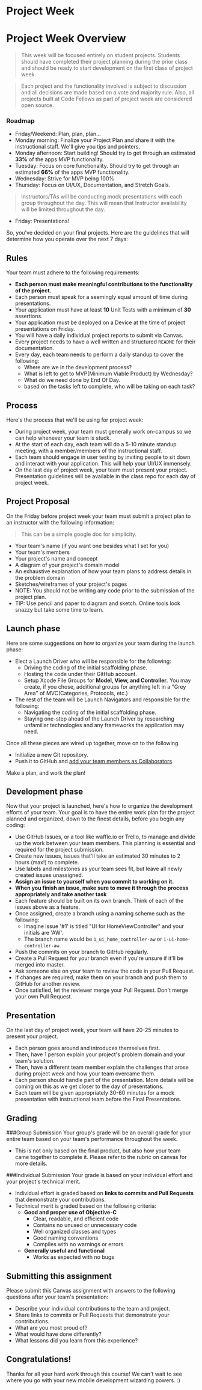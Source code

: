 # Project Week

# Project Week Overview  
> This week will be focused entirely on student projects. Students should have completed their project planning during the prior class and should be ready to start development on the first class of project week.

> Each project and the functionality involved is subject to discussion and all decisions are made based on a vote and majority rule. Also, all projects built at Code Fellows as part of project week are considered open source.

### Roadmap  
- Friday/Weekend: Plan, plan, plan...
- Monday morning: Finalize your Project Plan and share it with the instructional staff. We'll give you tips and pointers.
- Monday afternoon: Start building! Should try to get through an estimated **33%** of the apps MVP functionality.  
- Tuesday: Focus on core functionality. Should try to get through an estimated **66%** of the apps MVP functionality.  
- Wednesday: Strive for MVP being 100%
- Thursday: Focus on UI/UX, Documentation, and Stretch Goals.
> Instructors/TAs will be conducting mock presentations with each group throughout the day. This will mean that Instructor availability will be limited throughout the day.  

- Friday: Presentations!

So, you've decided on your final projects. Here are the guidelines that will determine how you operate over the next 7 days:

## Rules
Your team must adhere to the following requirements:

- **Each person must make meaningful contributions to the functionality of the project.**
- Each person must speak for a seemingly equal amount of time during presentations.
- Your application must have at least **10** Unit Tests with a minimum of **30** assertions.
- Your application must be deployed on a Device at the time of project presentations on Friday.
- You will have a daily individual project reports to submit via Canvas.
- Every project needs to have a well written and structured `README` for their documentation.
- Every day, each team needs to perform a daily standup to cover the following:
  - Where are we in the development process?
  - What is left to get to MVP(Minimum Viable Product) by Wednesday?
  - What do we need done by End Of Day.
  - based on the tasks left to complete, who will be taking on each task?

## Process

Here's the process that we'll be using for project week:

- During project week, your team must generally work on-campus so we can help whenever your team is stuck.
- At the start of each day, each team will do a 5-10 minute standup meeting, with a member/members of the instructional staff. 
- Each team should engage in user testing by inviting people to sit down and interact with your application. This will help your UI/UX immensely.  
- On the last day of project week, your team must present your project. Presentation guidelines will be available in the class repo for each day of project week.  

## Project Proposal

On the Friday before project week your team must submit a project plan to an instructor with the following information:
> This can be a simple google doc for simplicity.  

- Your team's name (if you want one besides what I set for you)
- Your team's members
- Your project's name and concept
- A diagram of your project's domain model
- An exhaustive explanation of how your team plans to address details in the problem domain
- Sketches/wireframes of your project's pages
- NOTE: You should not be writing any code prior to the submission of the project plan.
- TIP: Use pencil and paper to diagram and sketch. Online tools look snazzy but take some time to learn.

## Launch phase

Here are some suggestions on how to organize your team during the launch phase:

* Elect a Launch Driver who will be responsible for the following:
  * Driving the coding of the initial scaffolding phase.
  * Hosting the code under their GitHub account.
  * Setup Xcode File Groups for **Model, View, and Controller**. You may create, if you chose, additional groups for anything left in a "Grey Area" of MVC(Categories, Protocols, etc.)
* The rest of the team will be Launch Navigators and responsible for the following:
  * Navigating the coding of the initial scaffolding phase.
  * Staying one-step ahead of the Launch Driver by researching unfamiliar technologies and any frameworks the application may need.

Once all these pieces are wired up together, move on to the following.
- Initialize a new Git repository.
- Push it to GitHub and [add your team members as Collaborators](https://help.github.com/articles/adding-collaborators-to-a-personal-repository/).

Make a plan, and work the plan!

## Development phase

Now that your project is launched, here's how to organize the development efforts of your team. Your goal is to have the entire work plan for the project planned and organized, down to the finest details, before you begin any coding:

* Use GitHub Issues, or a tool like waffle.io or Trello, to manage and divide up the work between your team members. This planning is essential and required for the project submission.
* Create new issues, issues that'll take an estimated 30 minutes to 2 hours (max!) to complete.
* Use labels and milestones as your team sees fit, but leave all newly created issues unassigned.
* **Assign an issue to yourself when you commit to working on it.**
* **When you finish an issue, make sure to move it through the process appropriately and take another task**
* Each feature should be built on its own branch. Think of each of the issues above as a feature.
* Once assigned, create a branch using a naming scheme such as the following:
  - Imagine issue '#1' is titled "UI for HomeViewController" and your initials are 'AW'.
  - The branch name would be `1_ui_home_controller-aw` or `1-ui-home-controller-aw`.
* Push the commits on your branch to GitHub regularly.
* Create a Pull Request for your branch even if you're unsure if it'll be merged into master.
* Ask someone else on your team to review the code in your Pull Request.
* If changes are required, make them on your branch and push them to GitHub for another review.
* Once satisfied, let the reviewer merge your Pull Request. Don't merge your own Pull Request.

## Presentation

On the last day of project week, your team will have 20-25 minutes to present your project.

- Each person goes around and introduces themselves first.  
- Then, have 1 person explain your project's problem domain and your team's solution.  
- Then, have a different team member explain the challenges that arose during project week and how your team overcame them.  
- Each person should handle part of the presentation. More details will be coming on this as we get closer to the day of presentations.  
- Each team will be given appropriately 30-60 minutes for a mock presentation with instructional team before the Final Presentations.  

## Grading
###Group Submission
Your group's grade will be an overall grade for your entire team based on your team's performance throughout the week.  
- This is not only based on the final product, but also how your team came together to complete it. Please refer to the rubric on canvas for more details.  

###Individual Submission
Your grade is based on your individual effort and your project's technical merit.

* Individual effort is graded based on **links to commits and Pull Requests** that demonstrate your contributions.
* Technical merit is graded based on the following criteria:
  * **Good and proper use of Objective-C**
    * Clear, readable, and efficient code
    * Contains no unused or unnecessary code
    * Well organized classes and types
    * Good naming conventions
    * Compiles with no warnings or errors
  * **Generally useful and functional**
    * Works as expected with no bugs

## Submitting this assignment

Please submit this Canvas assignment with answers to the following questions after your team's presentation:

- Describe your individual contributions to the team and project.
- Share links to commits or Pull Requests that demonstrate your contributions.
- What are you most proud of?
- What would have done differently?
- What lessons did you learn from this experience?


## Congratulations!

Thanks for all your hard work through this course! We can't wait to see where you go with your new mobile development wizarding powers. :)

